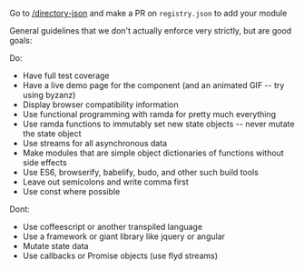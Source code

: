 
Go to [/directory-json](http://github.com/flimflamjs/directory-json) and make a PR on `registry.json` to add your module

General guidelines that we don't actually enforce very strictly, but are good goals:

Do:
- Have full test coverage
- Have a live demo page for the component (and an animated GIF -- try using byzanz)
- Display browser compatibility information
- Use functional programming with ramda for pretty much everything
- Use ramda functions to immutably set new state objects -- never mutate the state object
- Use streams for all asynchronous data
- Make modules that are simple object dictionaries of functions without side effects
- Use ES6, browserify, babelify, budo, and other such build tools
- Leave out semicolons and write comma first
- Use const where possible

Dont:
- Use coffeescript or another transpiled language
- Use a framework or giant library like jquery or angular
- Mutate state data 
- Use callbacks or Promise objects (use flyd streams)
